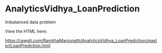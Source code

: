 # AnalyticsVidhya_LoanPrediction
Imbalanced data problem

View the HTML here:

https://rawgit.com/RamithaManjunath/AnalyticsVidhya_LoanPrediction/master/LoanPrediction.html
